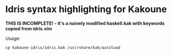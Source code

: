 # Idris syntax highlighting for Kakoune

__THIS IS INCOMPLETE! - it's a naively modified haskell.kak with keywords copied from idris.vim__

Usage:

`cp kakoune-idris/idris.kak /usr/share/kak/autoload`
